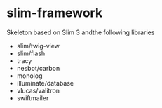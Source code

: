 # slim-framework

Skeleton based on  Slim 3 andthe following libraries

- slim/twig-view
- slim/flash
- tracy
- nesbot/carbon
- monolog
- illuminate/database
- vlucas/valitron
- swiftmailer

